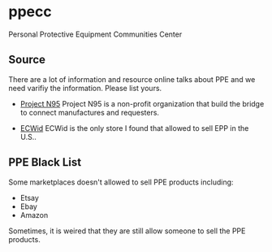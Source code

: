 # ppecc
Personal Protective Equipment Communities Center

## Source
There are a lot of information and resource online talks about PPE and we need varifiy the information. Please list yours.

- [Project N95](http://projectn95.org/)
Project N95 is a non-profit organization that build the bridge to connect manufactures and requesters.

- [ECWid](http://open.ecwid.com/ZmCWc)
ECWid is the only store I found that allowed to sell EPP in the U.S..

## PPE Black List
Some marketplaces doesn't allowed to sell PPE products including:

- Etsay
- Ebay
- Amazon

Sometimes, it is weired that they are still allow someone to sell the PPE products.
